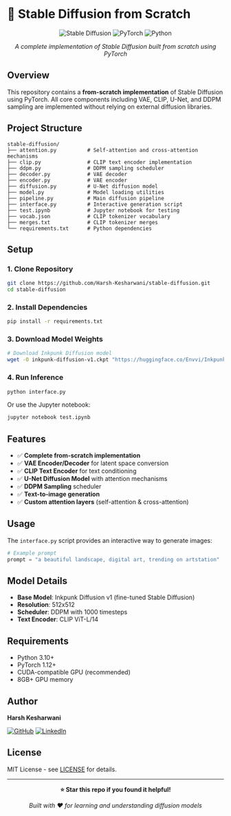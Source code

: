 # 🎨 Stable Diffusion from Scratch

<div align="center">

![Stable Diffusion](https://img.shields.io/badge/Stable%20Diffusion-From%20Scratch-blue?style=for-the-badge&logo=pytorch)
![PyTorch](https://img.shields.io/badge/PyTorch-EE4C2C?style=for-the-badge&logo=pytorch&logoColor=white)
![Python](https://img.shields.io/badge/Python-3.10+-green?style=for-the-badge&logo=python&logoColor=white)

*A complete implementation of Stable Diffusion built from scratch using PyTorch*

</div>

## Overview

This repository contains a **from-scratch implementation** of Stable Diffusion using PyTorch. All core components including VAE, CLIP, U-Net, and DDPM sampling are implemented without relying on external diffusion libraries.

## Project Structure

```
stable-diffusion/
├── attention.py          # Self-attention and cross-attention mechanisms
├── clip.py               # CLIP text encoder implementation
├── ddpm.py               # DDPM sampling scheduler
├── decoder.py            # VAE decoder
├── encoder.py            # VAE encoder  
├── diffusion.py          # U-Net diffusion model
├── model.py              # Model loading utilities
├── pipeline.py           # Main diffusion pipeline
├── interface.py          # Interactive generation script
├── test.ipynb            # Jupyter notebook for testing
├── vocab.json            # CLIP tokenizer vocabulary
├── merges.txt            # CLIP tokenizer merges
└── requirements.txt      # Python dependencies
```

## Setup

### 1. Clone Repository
```bash
git clone https://github.com/Harsh-Kesharwani/stable-diffusion.git
cd stable-diffusion
```

### 2. Install Dependencies
```bash
pip install -r requirements.txt
```

### 3. Download Model Weights
```bash
# Download Inkpunk Diffusion model
wget -O inkpunk-diffusion-v1.ckpt "https://huggingface.co/Envvi/Inkpunk-Diffusion/resolve/main/inkpunk-diffusion-v1.ckpt?download=true"
```

### 4. Run Inference
```bash
python interface.py
```

Or use the Jupyter notebook:
```bash
jupyter notebook test.ipynb
```

## Features

- ✅ **Complete from-scratch implementation**
- ✅ **VAE Encoder/Decoder** for latent space conversion
- ✅ **CLIP Text Encoder** for text conditioning
- ✅ **U-Net Diffusion Model** with attention mechanisms
- ✅ **DDPM Sampling** scheduler
- ✅ **Text-to-image generation**
- ✅ **Custom attention layers** (self-attention & cross-attention)

## Usage

The `interface.py` script provides an interactive way to generate images:

```python
# Example prompt
prompt = "a beautiful landscape, digital art, trending on artstation"
```

## Model Details

- **Base Model**: Inkpunk Diffusion v1 (fine-tuned Stable Diffusion)
- **Resolution**: 512x512
- **Scheduler**: DDPM with 1000 timesteps
- **Text Encoder**: CLIP ViT-L/14

## Requirements

- Python 3.10+
- PyTorch 1.12+
- CUDA-compatible GPU (recommended)
- 8GB+ GPU memory

## Author

**Harsh Kesharwani**

[![GitHub](https://img.shields.io/badge/GitHub-100000?style=flat&logo=github&logoColor=white)](https://github.com/Harsh-Kesharwani)
[![LinkedIn](https://img.shields.io/badge/LinkedIn-0A66C2?style=flat&logo=linkedin&logoColor=white)](https://www.linkedin.com/in/harsh-kesharwani/)

## License

MIT License - see [LICENSE](LICENSE) for details.

---

<div align="center">

**⭐ Star this repo if you found it helpful!**

*Built with ❤️ for learning and understanding diffusion models*

</div>